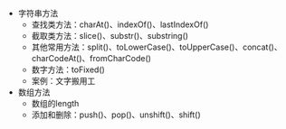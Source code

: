 - 字符串方法
  - 查找类方法：charAt()、indexOf()、lastIndexOf()
  - 截取类方法：slice()、substr()、substring()
  - 其他常用方法：split()、toLowerCase()、toUpperCase()、concat()、charCodeAt()、fromCharCode()
  - 数字方法：toFixed()
  - 案例：文字搬用工
- 数组方法
  - 数组的length
  - 添加和删除：push()、pop()、unshift()、shift()

